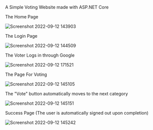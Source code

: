 A Simple Voting Website made with ASP.NET Core

The Home Page

![Screenshot 2022-09-12 143903](https://user-images.githubusercontent.com/87263786/189706690-54bffeb7-68db-416d-bb9a-e71b693a1733.png)

The Login Page

![Screenshot 2022-09-12 144509](https://user-images.githubusercontent.com/87263786/189706737-8e2edb8f-07cf-4e03-aaa3-a5c0e01129a4.png)

The Voter Logs in through Google

![Screenshot 2022-09-12 171521](https://user-images.githubusercontent.com/87263786/189706776-4c61ee18-549c-4218-ac21-94d2b5077ba9.png)

The Page For Voting

![Screenshot 2022-09-12 145105](https://user-images.githubusercontent.com/87263786/189706823-f81011ec-869b-42f7-934d-59d9ae6d2495.png)

The "Vote" button automatically moves to the next category

![Screenshot 2022-09-12 145151](https://user-images.githubusercontent.com/87263786/189706901-0454d4eb-fc36-42c8-948b-3d780a736e0b.png)

Success Page (The user is automatically signed out upon completion)

![Screenshot 2022-09-12 145242](https://user-images.githubusercontent.com/87263786/189706902-fdcee800-2126-46d2-83e4-0408e7b2f5a7.png)
